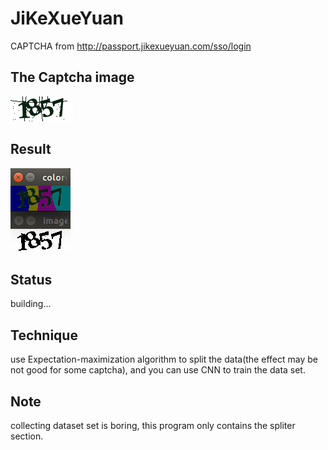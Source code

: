 # JiKeXueYuan
CAPTCHA from http://passport.jikexueyuan.com/sso/login

## The Captcha image
![](./jikexueyuan.png)

## Result
![](./result.png)

## Status
building...

## Technique
use Expectation-maximization algorithm to split the data(the effect may be not good for some captcha), and you can use CNN to train the data set.

## Note
collecting dataset set is boring, this program only contains the spliter section.
